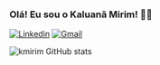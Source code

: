### Olá! Eu sou o Kaluanã Mirim! 👋🏽
[![Linkedin](https://img.shields.io/badge/LinkedIn-0077B5?style=for-the-badge&logo=linkedin&logoColor=white)](https://www.linkedin.com/in/kaluanabarcelos/)
[![Gmail](https://img.shields.io/badge/Gmail-D14836?style=for-the-badge&logo=gmail&logoColor=white)](mailto:kaluanamba@gmail.com)

![kmirim GitHub stats](https://github-readme-stats.vercel.app/api?username=kmirim&show_icons=true&theme=radical)
